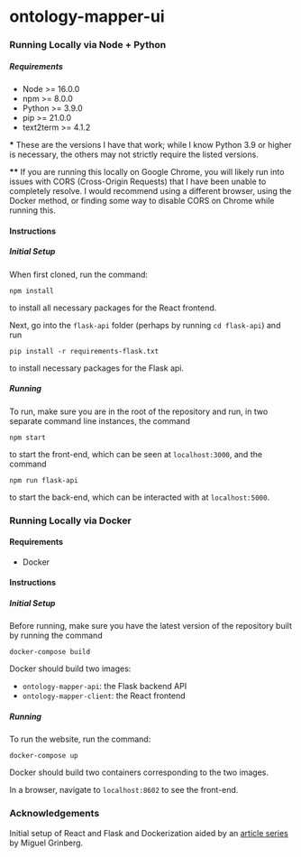# ontology-mapper-ui

### Running Locally via Node + Python

##### Requirements

-   Node >= 16.0.0
-   npm >= 8.0.0
-   Python >= 3.9.0
-   pip >= 21.0.0
-   text2term >= 4.1.2

**\*** These are the versions I have that work; while I know Python 3.9 or higher is necessary, the others may not strictly require the listed versions.

**\*\*** If you are running this locally on Google Chrome, you will likely run into issues with CORS (Cross-Origin Requests) that I have been unable to completely resolve. I would recommend using a different browser, using the Docker method, or finding some way to disable CORS on Chrome while running this.

#### Instructions

##### Initial Setup

When first cloned, run the command:


```
npm install
```

to install all necessary packages for the React frontend.

Next, go into the `flask-api` folder (perhaps by running `cd flask-api`) and run

```
pip install -r requirements-flask.txt
```

to install necessary packages for the Flask api.

##### Running

To run, make sure you are in the root of the repository and run, in two separate command line instances, the command

```
npm start
```

to start the front-end, which can be seen at `localhost:3000`, and the command

```
npm run flask-api
```

to start the back-end, which can be interacted with at `localhost:5000`.

### Running Locally via Docker

#### Requirements

-   Docker

#### Instructions

##### Initial Setup

Before running, make sure you have the latest version of the repository built by running the command

```
docker-compose build
```

Docker should build two images:

-   `ontology-mapper-api`: the Flask backend API
-   `ontology-mapper-client`: the React frontend

##### Running

To run the website, run the command:

```
docker-compose up
```

Docker should build two containers corresponding to the two images.

In a browser, navigate to `localhost:8602` to see the front-end.

### Acknowledgements

Initial setup of React and Flask and Dockerization aided by an [article series](https://blog.miguelgrinberg.com/post/how-to-dockerize-a-react-flask-project) by Miguel Grinberg.

